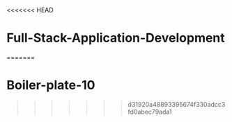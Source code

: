 <<<<<<< HEAD
# Full-Stack-Application-Development
=======
# Boiler-plate-10
>>>>>>> d31920a48893395674f330adcc3fd0abec79ada1
